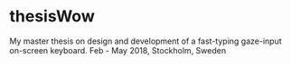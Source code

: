 # thesisWow
My master thesis on design and development of a fast-typing gaze-input on-screen keyboard.
Feb - May 2018, Stockholm, Sweden
